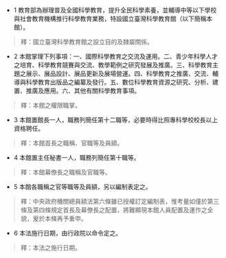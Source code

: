 * 1 教育部為辦理普及全國科學教育，提升全民科學素養，並輔導中等以下學校與社會教育機構推行科學教育業務，特設國立臺灣科學教育館（以下簡稱本館）。

> 釋：國立臺灣科學教育館之設立目的及隸屬關係。

* 2 本館掌理下列事項：一、國際科學教育之交流及運用。二、青少年科學人才之培育、科學教育競賽與交流、教學範例之研究發展及推廣。三、科學教育主題之展示、展品設計、展品更新及展場營運。四、科學教育之推廣、交流、輔導與科學教育出版品之編纂及發行。五、數位科學教育資源之研究、分析、建置、推廣及應用。六、其他有關科學教育事項。

> 釋：本館之權限職掌。

* 3 本館置館長一人，職務列簡任第十二職等，必要時得比照專科學校校長以上資格聘任。

> 釋：本館首長之職稱、官職等及員額。

* 4 本館置主任秘書一人，職務列簡任第十職等。

> 釋：本館幕僚長之職稱及官職等。

* 5 本館各職稱之官等職等及員額，另以編制表定之。

> 釋：中央政府機關總員額法第六條雖已授權訂定編制表，惟考量如僅於第三條及第四條規定首長及幕僚長之配置，將難顯現本館人員配置及運作之全貌，爰於本條再予重申。

* 6 本法施行日期，由行政院以命令定之。

> 釋：本法之施行日期。

